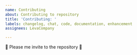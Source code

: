 ```yaml
---
name: Contributing
about: Contributing to repository
title: 'Contributing: '
labels: changelog, chat, code, documentation, enhancement
assignees: LevaCompany

---
```


🥺 Please me invite to the repository 🥺
